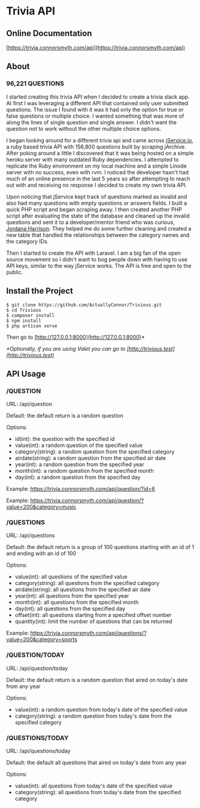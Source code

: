 # Trivia API

## Online Documentation
[https://trivia.connorsmyth.com/api](https://trivia.connorsmyth.com/api)

## About

### 96,221 QUESTIONS

I started creating this trivia API when I decided to create a trivia slack app. At first I was leveraging a different API that contained only user submitted questions. The issue I found with it was it had only the option for true or false questions or multiple choice. I wanted something that was more of along the lines of single question and single answer. I didn't want the question not to work without the other multiple choice options.

I began looking around for a different trivia api and came across [jService.io](http://jservice.io/), a ruby based trivia API with 156,800 questions built by scraping jArchive. After poking around a little I discovered that it was being hosted on a simple heroku server with many outdated Ruby dependencies. I attempted to replicate the Ruby environment on my local machine and a simple Linode server with no success, even with rvm. I noticed the developer hasn't had much of an online presence in the last 5 years so after attempting to reach out with and receiving no response I decided to create my own trivia API.

Upon noticing that jService kept track of questions marked as invalid and also had many questions with empty questions or answers fields. I built a quick PHP script and began scraping away. I then created another PHP script after evaluating the state of the database and cleaned up the invalid questions and sent it to a developer/mentor friend who was curious, [Jordana Harrison](http://jordanaharrison.com/). They helped me do some further cleaning and created a new table that handled the relationships between the category names and the category IDs.

Then I started to create the API with Laravel. I am a big fan of the open source movement so I didn't want to bog people down with having to use API keys, similar to the way jService works. The API is free and open to the public.

## Install the Project
```shell script
$ git clone https://github.com/ActuallyConnor/Trivious.git
$ cd Trivious
$ composer install
$ npm install
$ php artisan serve
```
Then go to [http://127.0.0.1:8000](http://127.0.0.1:8000)*

_*Optionally, if you are using Valet you can go to [http://trivious.test](http://trivious.test)_

## API Usage

### /QUESTION
URL: /api/question

Default: the default return is a random question

Options:
- id(int): the question with the specified id
- value(int): a random question of the specified value
- category(string): a random question from the specified category
- airdate(string): a random question from the specified air date
- year(int): a random question from the specified year
- month(int): a random question from the specified month
- day(int): a random question from the specified day

Example: https://trivia.connorsmyth.com/api/question/?id=6

Example: https://trivia.connorsmyth.com/api/question/?value=200&category=music

### /QUESTIONS
URL: /api/questions

Default: the default return is a group of 100 questions starting with an id of 1 and ending with an id of 100

Options:
- value(int): all questions of the specified value
- category(string): all questions from the specified category
- airdate(string): all questions from the specified air date
- year(int): all questions from the specified year
- month(int): all questions from the specified month
- day(int): all questions from the specified day
- offset(int): all questions starting from a specified offset number
- quantity(int): limit the number of questions that can be returned

Example: https://trivia.connorsmyth.com/api/questions/?value=200&category=sports

### /QUESTION/TODAY
URL: /api/question/today


Default: the default return is a random question that aired on today's date from any year

Options:
- value(int): a random question from today's date of the specified value
- category(string): a random question from today's date from the specified category

### /QUESTIONS/TODAY
URL: /api/questions/today

Default: the default all questions that aired on today's date from any year

Options:
- value(int): all questions from today's date of the specified value
- category(string): all questions from today's date from the specified category
